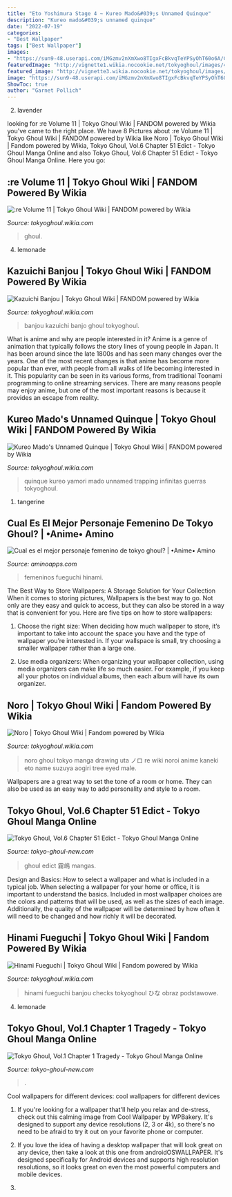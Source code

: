 ```yaml
---
title: "Eto Yoshimura Stage 4 ~ Kureo Mado&#039;s Unnamed Quinque"
description: "Kureo mado&#039;s unnamed quinque"
date: "2022-07-19"
categories:
- "Best Wallpaper"
tags: ["Best Wallpaper"]
images:
- "https://sun9-48.userapi.com/iMGzmv2nXmXwo8TIgxFcBkvqTeYPSyOhT60o6A/CaDM8LkefEI.jpg"
featuredImage: "http://vignette1.wikia.nocookie.net/tokyoghoul/images/4/49/Noro_in_re.jpg/revision/latest?cb=20160422210417"
featured_image: "http://vignette3.wikia.nocookie.net/tokyoghoul/images/4/4c/Hinami_checks_up_on_Banjou.png/revision/latest?cb=20161217113409"
image: "https://sun9-48.userapi.com/iMGzmv2nXmXwo8TIgxFcBkvqTeYPSyOhT60o6A/CaDM8LkefEI.jpg"
ShowToc: true
author: "Garnet Pollich"
---
```



2. lavender 

	

		
looking for :re Volume 11 | Tokyo Ghoul Wiki | FANDOM powered by Wikia you've came to the right place. We have 8 Pictures about :re Volume 11 | Tokyo Ghoul Wiki | FANDOM powered by Wikia like Noro | Tokyo Ghoul Wiki | Fandom powered by Wikia, Tokyo Ghoul, Vol.6 Chapter 51 Edict - Tokyo Ghoul Manga Online and also Tokyo Ghoul, Vol.6 Chapter 51 Edict - Tokyo Ghoul Manga Online. Here you go:
		
    
## :re Volume 11 | Tokyo Ghoul Wiki | FANDOM Powered By Wikia

<img loading=lazy src="https://vignette2.wikia.nocookie.net/tokyoghoul/images/6/67/Re_Vol_11.png/revision/latest?cb=20170613223307" onerror="this.onerror=null;this.src='https://tse3.mm.bing.net/th?id=OIP.sz3VX9pznbR8FdyJhXTtOAHaKj&amp;pid=15.1';" alt=":re Volume 11 | Tokyo Ghoul Wiki | FANDOM powered by Wikia">

_Source: tokyoghoul.wikia.com_

>ghoul. 

	

4. lemonade 

    
## Kazuichi Banjou | Tokyo Ghoul Wiki | FANDOM Powered By Wikia

<img loading=lazy src="http://vignette4.wikia.nocookie.net/tokyoghoul/images/d/d2/6th_Ward_Leader_Banjou_reading_King_Bileygr.png/revision/latest?cb=20160522231630" onerror="this.onerror=null;this.src='https://tse4.mm.bing.net/th?id=OIP.eHhM_qGtHGgZEjg4D3-8oAHaKV&amp;pid=15.1';" alt="Kazuichi Banjou | Tokyo Ghoul Wiki | FANDOM powered by Wikia">

_Source: tokyoghoul.wikia.com_

>banjou kazuichi banjo ghoul tokyoghoul. 

	

What is anime and why are people interested in it?
Anime is a genre of animation that typically follows the story lines of young people in Japan. It has been around since the late 1800s and has seen many changes over the years. One of the most recent changes is that anime has become more popular than ever, with people from all walks of life becoming interested in it. This popularity can be seen in its various forms, from traditional Toonami programming to online streaming services. There are many reasons people may enjoy anime, but one of the most important reasons is because it provides an escape from reality.

    
## Kureo Mado&#039;s Unnamed Quinque | Tokyo Ghoul Wiki | FANDOM Powered By Wikia

<img loading=lazy src="https://vignette.wikia.nocookie.net/tokyoghoul/images/3/3c/Kureo_trapping_Yamori_with_his_quinque.png/revision/latest?cb=20170309055417" onerror="this.onerror=null;this.src='https://tse3.mm.bing.net/th?id=OIP.varGeE2FIdicwQ5mutQvuQHaEK&amp;pid=15.1';" alt="Kureo Mado&#039;s Unnamed Quinque | Tokyo Ghoul Wiki | FANDOM powered by Wikia">

_Source: tokyoghoul.wikia.com_

>quinque kureo yamori mado unnamed trapping infinitas guerras tokyoghoul. 

	

1. tangerine 

    
## Cual Es El Mejor Personaje Femenino De Tokyo Ghoul? | •Anime• Amino

<img loading=lazy src="https://pm1.narvii.com/6098/98dd27a585a272a6aa3a3e52d42217451911bc6a_hq.jpg" onerror="this.onerror=null;this.src='https://tse2.mm.bing.net/th?id=OIP.Xk8SdZ0QBoPAEgoBCjl8AAHaNK&amp;pid=15.1';" alt="Cual es el mejor personaje femenino de tokyo ghoul? | •Anime• Amino">

_Source: aminoapps.com_

>femeninos fueguchi hinami. 

	

The Best Way to Store Wallpapers: A Storage Solution for Your Collection
When it comes to storing pictures, Wallpapers is the best way to go. Not only are they easy and quick to access, but they can also be stored in a way that is convenient for you. Here are five tips on how to store wallpapers:
1) Choose the right size: When deciding how much wallpaper to store, it’s important to take into account the space you have and the type of wallpaper you’re interested in. If your wallspace is small, try choosing a smaller wallpaper rather than a large one.

2) Use media organizers: When organizing your wallpaper collection, using media organizers can make life so much easier. For example, if you keep all your photos on individual albums, then each album will have its own organizer.

    
## Noro | Tokyo Ghoul Wiki | Fandom Powered By Wikia

<img loading=lazy src="http://vignette1.wikia.nocookie.net/tokyoghoul/images/4/49/Noro_in_re.jpg/revision/latest?cb=20160422210417" onerror="this.onerror=null;this.src='https://tse1.mm.bing.net/th?id=OIP.HBIpHxJ2YH6JzgF1N9-LmwHaHk&amp;pid=15.1';" alt="Noro | Tokyo Ghoul Wiki | Fandom powered by Wikia">

_Source: tokyoghoul.wikia.com_

>noro ghoul tokyo manga drawing uta ノロ re wiki noroi anime kaneki eto name suzuya aogiri tree eyed male. 

	

Wallpapers are a great way to set the tone of a room or home. They can also be used as an easy way to add personality and style to a room.

    
## Tokyo Ghoul, Vol.6 Chapter 51 Edict - Tokyo Ghoul Manga Online

<img loading=lazy src="https://sun9-3.userapi.com/KOulRheV3k7M2mwxGl4CDMp_lw0tVXdALwGsiw/B2tIdP2uZtk.jpg" onerror="this.onerror=null;this.src='https://tse2.mm.bing.net/th?id=OIP.twP3rd99O9qDzkjUpEYpKgHaKw&amp;pid=15.1';" alt="Tokyo Ghoul, Vol.6 Chapter 51 Edict - Tokyo Ghoul Manga Online">

_Source: tokyo-ghoul-new.com_

>ghoul edict 霧嶋 mangas. 

	

Design and Basics: How to select a wallpaper and what is included in a typical job.
When selecting a wallpaper for your home or office, it is important to understand the basics. Included in most wallpaper choices are the colors and patterns that will be used, as well as the sizes of each image. Additionally, the quality of the wallpaper will be determined by how often it will need to be changed and how richly it will be decorated.

    
## Hinami Fueguchi | Tokyo Ghoul Wiki | Fandom Powered By Wikia

<img loading=lazy src="http://vignette3.wikia.nocookie.net/tokyoghoul/images/4/4c/Hinami_checks_up_on_Banjou.png/revision/latest?cb=20161217113409" onerror="this.onerror=null;this.src='https://tse3.mm.bing.net/th?id=OIP.wgz70VqYf6r_4YdTNp1iDgHaKs&amp;pid=15.1';" alt="Hinami Fueguchi | Tokyo Ghoul Wiki | Fandom powered by Wikia">

_Source: tokyoghoul.wikia.com_

>hinami fueguchi banjou checks tokyoghoul ひな obraz podstawowe. 

	

4. lemonade 

    
## Tokyo Ghoul, Vol.1 Chapter 1 Tragedy - Tokyo Ghoul Manga Online

<img loading=lazy src="https://sun9-48.userapi.com/iMGzmv2nXmXwo8TIgxFcBkvqTeYPSyOhT60o6A/CaDM8LkefEI.jpg" onerror="this.onerror=null;this.src='https://tse2.mm.bing.net/th?id=OIP.gJyBaQQidQvt3UyeYE7AXgHaKo&amp;pid=15.1';" alt="Tokyo Ghoul, Vol.1 Chapter 1 Tragedy - Tokyo Ghoul Manga Online">

_Source: tokyo-ghoul-new.com_

>. 

	

Cool wallpapers for different devices:
cool wallpapers for different devices 

1. If you're looking for a wallpaper that'll help you relax and de-stress, check out this calming image from Cool Wallpaper by WPBakery. It's designed to support any device resolutions (2, 3 or 4k), so there's no need to be afraid to try it out on your favorite phone or computer.

2. If you love the idea of having a desktop wallpaper that will look great on any device, then take a look at this one from androidOSWALLPAPER. It's designed specifically for Android devices and supports high resolution resolutions, so it looks great on even the most powerful computers and mobile devices.

3.

